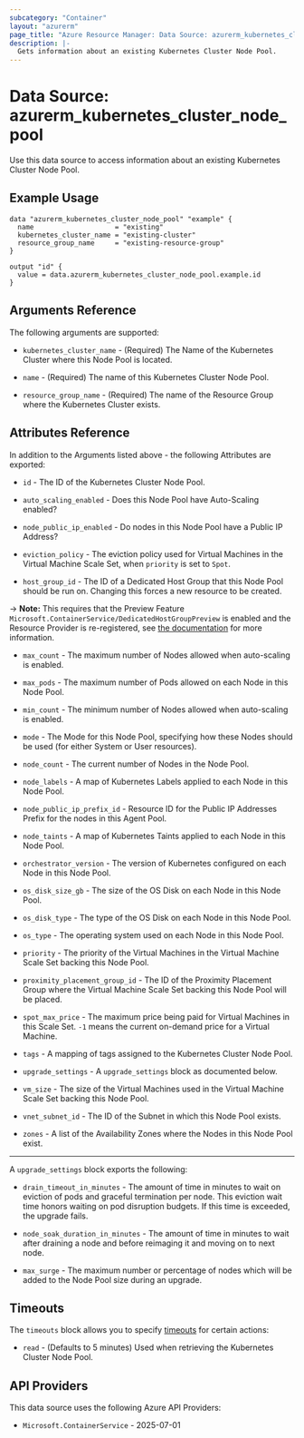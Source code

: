 ```yaml
---
subcategory: "Container"
layout: "azurerm"
page_title: "Azure Resource Manager: Data Source: azurerm_kubernetes_cluster_node_pool"
description: |-
  Gets information about an existing Kubernetes Cluster Node Pool.
---
```


# Data Source: azurerm_kubernetes_cluster_node_pool

Use this data source to access information about an existing Kubernetes Cluster Node Pool.

## Example Usage

```hcl
data "azurerm_kubernetes_cluster_node_pool" "example" {
  name                    = "existing"
  kubernetes_cluster_name = "existing-cluster"
  resource_group_name     = "existing-resource-group"
}

output "id" {
  value = data.azurerm_kubernetes_cluster_node_pool.example.id
}
```

## Arguments Reference

The following arguments are supported:

* `kubernetes_cluster_name` - (Required) The Name of the Kubernetes Cluster where this Node Pool is located.

* `name` - (Required) The name of this Kubernetes Cluster Node Pool.

* `resource_group_name` - (Required) The name of the Resource Group where the Kubernetes Cluster exists.

## Attributes Reference

In addition to the Arguments listed above - the following Attributes are exported:

* `id` - The ID of the Kubernetes Cluster Node Pool.

* `auto_scaling_enabled` - Does this Node Pool have Auto-Scaling enabled?

* `node_public_ip_enabled` - Do nodes in this Node Pool have a Public IP Address?

* `eviction_policy` - The eviction policy used for Virtual Machines in the Virtual Machine Scale Set, when `priority` is set to `Spot`.

* `host_group_id` - The ID of a Dedicated Host Group that this Node Pool should be run on. Changing this forces a new resource to be created.

-> **Note:** This requires that the Preview Feature `Microsoft.ContainerService/DedicatedHostGroupPreview` is enabled and the Resource Provider is re-registered, see [the documentation](https://docs.microsoft.com/en-us/azure/aks/use-azure-dedicated-hosts#register-the-dedicatedhostgrouppreview-preview-feature) for more information.

* `max_count` - The maximum number of Nodes allowed when auto-scaling is enabled.

* `max_pods` - The maximum number of Pods allowed on each Node in this Node Pool.

* `min_count` - The minimum number of Nodes allowed when auto-scaling is enabled.

* `mode` - The Mode for this Node Pool, specifying how these Nodes should be used (for either System or User resources).

* `node_count` - The current number of Nodes in the Node Pool.

* `node_labels` - A map of Kubernetes Labels applied to each Node in this Node Pool.

* `node_public_ip_prefix_id` - Resource ID for the Public IP Addresses Prefix for the nodes in this Agent Pool.

* `node_taints` - A map of Kubernetes Taints applied to each Node in this Node Pool.

* `orchestrator_version` - The version of Kubernetes configured on each Node in this Node Pool.

* `os_disk_size_gb` - The size of the OS Disk on each Node in this Node Pool.

* `os_disk_type` - The type of the OS Disk on each Node in this Node Pool.

* `os_type` - The operating system used on each Node in this Node Pool.

* `priority` - The priority of the Virtual Machines in the Virtual Machine Scale Set backing this Node Pool.

* `proximity_placement_group_id` - The ID of the Proximity Placement Group where the Virtual Machine Scale Set backing this Node Pool will be placed.

* `spot_max_price` - The maximum price being paid for Virtual Machines in this Scale Set. `-1` means the current on-demand price for a Virtual Machine.

* `tags` - A mapping of tags assigned to the Kubernetes Cluster Node Pool.

* `upgrade_settings` - A `upgrade_settings` block as documented below.

* `vm_size` - The size of the Virtual Machines used in the Virtual Machine Scale Set backing this Node Pool.

* `vnet_subnet_id` - The ID of the Subnet in which this Node Pool exists.

* `zones` - A list of the Availability Zones where the Nodes in this Node Pool exist.

---

A `upgrade_settings` block exports the following:

* `drain_timeout_in_minutes` - The amount of time in minutes to wait on eviction of pods and graceful termination per node. This eviction wait time honors waiting on pod disruption budgets. If this time is exceeded, the upgrade fails.

* `node_soak_duration_in_minutes` - The amount of time in minutes to wait after draining a node and before reimaging it and moving on to next node.

* `max_surge` - The maximum number or percentage of nodes which will be added to the Node Pool size during an upgrade.

## Timeouts

The `timeouts` block allows you to specify [timeouts](https://developer.hashicorp.com/terraform/language/resources/configure#define-operation-timeouts) for certain actions:

* `read` - (Defaults to 5 minutes) Used when retrieving the Kubernetes Cluster Node Pool.

## API Providers
<!-- This section is generated, changes will be overwritten -->
This data source uses the following Azure API Providers:

* `Microsoft.ContainerService` - 2025-07-01
